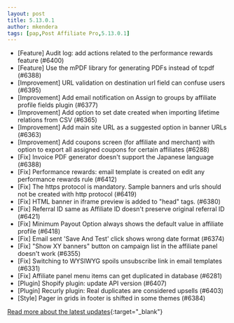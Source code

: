 ```yaml
---
layout: post
title: 5.13.0.1
author: mkendera
tags: [pap,Post Affiliate Pro,5.13.0.1]
---
```


- [Feature] Audit log: add actions related to the performance rewards feature (#6400)
- [Feature] Use the mPDF library for generating PDFs instead of tcpdf (#6388)
- [Improvement] URL validation on destination url field can confuse users (#6395)
- [Improvement] Add email notification on Assign to groups by affiliate profile fields plugin (#6377)
- [Improvement] Add option to set date created when importing lifetime relations from CSV (#6365)
- [Improvement] Add main site URL as a suggested option in banner URLs (#6363)
- [Improvement] Add coupons screen (for affiliate and merchant) with option to export all assigned coupons for certain affiliates (#6288)
- [Fix] Invoice PDF generator doesn't support the Japanese language (#6388)
- [Fix] Performance rewards: email template is created on edit any performance rewards rule (#6412)
- [Fix] The https protocol is mandatory. Sample banners and urls should not be created with http protocol (#6419)
- [Fix] HTML banner in iframe preview is added to "head" tags. (#6380)
- [Fix] Referral ID same as Affiliate ID doesn't preserve original referral ID (#6421)
- [Fix] Minimum Payout Option always shows the default value in affiliate profile (#6418)
- [Fix] Email sent 'Save And Test' click shows wrong date format (#6374)
- [Fix] "Show XY banners" button on campaign list in the affiliate panel doesn't work (#6355)
- [Fix] Switching to WYSIWYG spoils unsubscribe link in email templates (#6331)
- [Fix] Affiliate panel menu items can get duplicated in database (#6281)
- [Plugin] Shopify plugin: update API version (#6407)
- [Plugin] Recurly plugin: Real duplicates are considered upsells (#6403)
- [Style] Pager in grids in footer is shifted in some themes (#6384)

[Read more about the latest updates](https://www.postaffiliatepro.com/blog/post-affiliate-pro-a-glance-at-improvements-and-fixes-in-march-2024/){:target="_blank"}
